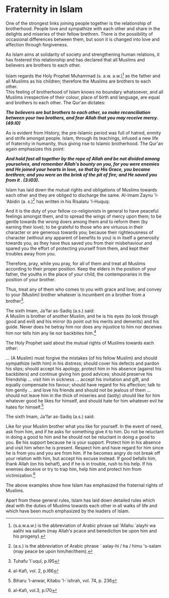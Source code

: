Fraternity in Islam
===================

One of the strongest links joining people together is the relationship
of brotherhood. People love and sympathize with each other and share in
the delights and miseries of their fellow brethren. There is the
possibility of occasional differences between them, but soon it is
changed into love and affection through forgiveness.

As Islam aims at solidarity of society and strengthening human
relations, it has fostered this relationship and has declared that all
Muslims and believers are brothers to each other.

Islam regards the Holy Prophet Muhammad (s. a.w. a.w.)[^1] as the father
and all Muslims as his children; therefore the Muslims are brothers to
each other.  
 This feeling of brotherhood of Islam knows no boundary whatsoever, and
all Muslims irrespective of their colour, place of birth and language,
are equal and brothers to each other. The Qur'an dictates:

***The believers are but brothers to each other, so make reconciliation
between your two brothers, and fear Allah that you may receive mercy.
(49:l0)***

As is evident from History, the pre-Islamic period was full of hatred,
enmity and strife amongst people. Islam, through its teachings, infused
a new life of fraternity in humanity, thus giving rise to Islamic
brotherhood. The Qur'an again emphasizes this point:

***And hold fast all together by the rope of Allah and be not divided
among yourselves, and remember Allah's bounty on you, for you were
enemies and He joined your hearts in love, so that by His Grace, you
became brethren; and you were on the brink of the pit of fire; and He
saved you from it . (3:l03).***

Islam has laid down the mutual rights and obligations of Muslims towards
each other and they are obliged to discharge the same. Al-Imam Zaynu
'l-'Abidin (a. s.)[^2] has written in his Risalatu 'l-Huquq:

And it is the duty of your fellow co-religionists in general to have
peaceful feelings amongst them, and to spread the wings of mercy upon
them; to be gentle towards the wrong doers among them and to reform them
(by earning their love); to be grateful to those who are virtuous in
their character or are generous towards you; because their righteousness
of character (without any apparent of benefits to you) is in itself a
generosity towards you, as they have thus saved you from their
misbehaviour and spared you the effort of protecting yourself from them,
and kept their troubles away from you.

Therefore, pray, while you pray, for all of them and treat all Muslims
according to their proper position. Keep the elders in the position of
your father, the youths in the place of your child, the contemporaries
in the position of your brother.

Thus, treat any of them who comes to you with grace and love; and convey
to your (Muslim) brother whatever is incumbent on a brother from a
brother[^3].

The sixth Imam, Ja'far as-Sadiq (a.s.) said:  
 A Muslim is brother of another Muslim, and he is his eyes (to look
through good and evil) and his mirror (to point out his merits and
demerits) and his guide. Never does he betray him nor does any injustice
to him nor deceives him nor tells him any lie nor backbites him.[^4]

The Holy Prophet said about the mutual rights of Muslims towards each
other:

... (A Muslim) must forgive the mistakes (of his fellow Muslim) and
should sympathize (with him) in his distress; should cover his defects
and pardon his slips; should accept his apology, protect him in his
absence (against his backbiters) and continue giving him good advices;
should preserve his friendship ... visit him in sickness ... accept his
invitation and gift, and equally compensate his favour; should have
regard for his affection; talk to him gently ... and love his friends
and should not be jealous of them ... should not leave him in the thick
of miseries and (lastly) should like for him whatever good he likes for
himself, and should hate for him whatever evil he hates for himself.[^5]

The sixth Imam, Ja'far as-Sadiq (a.s.) said:

Like for your Muslim brother what you like for yourself. In the event of
need, ask from him, and if he asks for something give it to him. Do not
be reluctant in doing a good to him and he should not be reluctant in
doing a good to you. Be his support because he is your support. Protect
him in his absence and visit him when he is present. Respect him and
have regard for him since he is from you and you are from him. If he
becomes angry do not break off your relation with him, but accept his
excuse instead. If good befalls him, thank Allah (on his behalf), and if
he is in trouble, rush to his help. If his enemies deceive or try to
trap him, help him and protect him from victimization.[^6]

The above examples show how Islam has emphasized the fraternal rights of
Muslims.

Apart from these general rules, Islam has laid down detailed rules which
deal with the duties of Muslims towards each other in all walks of life
and which have been much emphasized by the leaders of Islam.

[^1]: (s.a.w.a.w.) is the abbreviation of Arabic phrase sal 'Allahu
\`alayhi wa aalihi wa sallam (may Allah's pcace and benediction be upon
him and his progeny).

[^2]: (a.s.) is the abbreviation of Arabic phrase \` aalay-hi / ha /
himu 's-salam (may peace be upon him/her/them).

[^3]: Tuhafu 'l\`uqul, p.l95

[^4]: al-Kafi, vol. 2, p.l66

[^5]: Biharu 'l-anwar, Kitabu 'l-\`ishrah, vol. 74, p. 236

[^6]: al-Kafi, vol.3, p.l70


